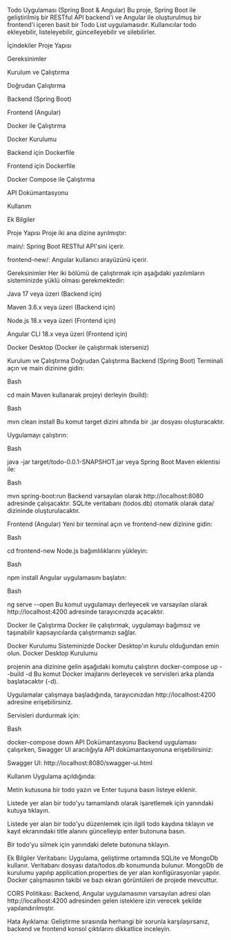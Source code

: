 Todo Uygulaması (Spring Boot & Angular)
Bu proje, Spring Boot ile geliştirilmiş bir RESTful API backend'i ve Angular ile oluşturulmuş bir frontend'i içeren basit bir Todo List uygulamasıdır. Kullanıcılar todo ekleyebilir, listeleyebilir, güncelleyebilir ve silebilirler.

İçindekiler
Proje Yapısı

Gereksinimler

Kurulum ve Çalıştırma

Doğrudan Çalıştırma

Backend (Spring Boot)

Frontend (Angular)

Docker ile Çalıştırma

Docker Kurulumu

Backend için Dockerfile

Frontend için Dockerfile

Docker Compose ile Çalıştırma

API Dokümantasyonu

Kullanım

Ek Bilgiler


Proje Yapısı
Proje iki ana dizine ayrılmıştır:

main/: Spring Boot RESTful API'sini içerir.

frontend-new/: Angular kullanıcı arayüzünü içerir.

Gereksinimler
Her iki bölümü de çalıştırmak için aşağıdaki yazılımların sisteminizde yüklü olması gerekmektedir:

Java 17 veya üzeri (Backend için)

Maven 3.6.x veya üzeri (Backend için)

Node.js 18.x veya üzeri (Frontend için)

Angular CLI 18.x veya üzeri (Frontend için)

Docker Desktop (Docker ile çalıştırmak isterseniz)

Kurulum ve Çalıştırma
Doğrudan Çalıştırma
Backend (Spring Boot)
Terminali açın ve main dizinine gidin:

Bash

cd main
Maven kullanarak projeyi derleyin (build):

Bash

mvn clean install
Bu komut target dizini altında bir .jar dosyası oluşturacaktır.

Uygulamayı çalıştırın:

Bash

java -jar target/todo-0.0.1-SNAPSHOT.jar
veya Spring Boot Maven eklentisi ile:

Bash

mvn spring-boot:run
Backend varsayılan olarak http://localhost:8080 adresinde çalışacaktır. SQLite veritabanı (todos.db) otomatik olarak data/ dizininde oluşturulacaktır.

Frontend (Angular)
Yeni bir terminal açın ve frontend-new dizinine gidin:

Bash

cd frontend-new
Node.js bağımlılıklarını yükleyin:

Bash

npm install
Angular uygulamasını başlatın:

Bash

ng serve --open
Bu komut uygulamayı derleyecek ve varsayılan olarak http://localhost:4200 adresinde tarayıcınızda açacaktır.

Docker ile Çalıştırma
Docker ile çalıştırmak, uygulamayı bağımsız ve taşınabilir kapsayıcılarda çalıştırmanızı sağlar.

Docker Kurulumu
Sisteminizde Docker Desktop'ın kurulu olduğundan emin olun.
Docker Desktop Kurulumu

projenin ana dizinine gelin aşağıdaki komutu çalıştırın
docker-compose up --build -d
Bu komut Docker imajlarını derleyecek ve servisleri arka planda başlatacaktır (-d).

Uygulamalar çalışmaya başladığında, tarayıcınızdan http://localhost:4200 adresine erişebilirsiniz.

Servisleri durdurmak için:

Bash

docker-compose down
API Dokümantasyonu
Backend uygulaması çalışırken, Swagger UI aracılığıyla API dokümantasyonuna erişebilirsiniz:

Swagger UI: http://localhost:8080/swagger-ui.html

Kullanım
Uygulama açıldığında:

Metin kutusuna bir todo yazın ve Enter tuşuna basın listeye eklenir.

Listede yer alan bir todo'yu tamamlandı olarak işaretlemek için yanındaki kutuya tıklayın.

Listede yer alan bir todo'yu düzenlemek için ilgili todo kaydına tıklayın ve kayıt ekranındaki title alanını güncelleyip enter butonuna basın.

Bir todo'yu silmek için yanındaki delete butonuna tıklayın.

Ek Bilgiler
Veritabanı: Uygulama, geliştirme ortamında SQLite ve MongoDb kullanır. Veritabanı dosyası data/todos.db konumunda bulunur. MongoDb de kurulumu yapılıp application.properties de yer alan konfigürasyonlar yapılır.
Docker çalışmasının takibi ve bazı ekran görüntüleri de projede mevcuttur.

CORS Politikası: Backend, Angular uygulamasının varsayılan adresi olan http://localhost:4200 adresinden gelen isteklere izin verecek şekilde yapılandırılmıştır.

Hata Ayıklama: Geliştirme sırasında herhangi bir sorunla karşılaşırsanız, backend ve frontend konsol çıktılarını dikkatlice inceleyin.